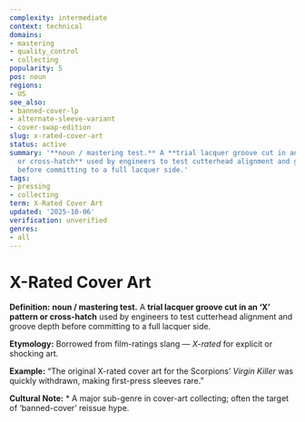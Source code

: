 ```yaml
---
complexity: intermediate
context: technical
domains:
- mastering
- quality_control
- collecting
popularity: 5
pos: noun
regions:
- US
see_also:
- banned-cover-lp
- alternate-sleeve-variant
- cover-swap-edition
slug: x-rated-cover-art
status: active
summary: '**noun / mastering test.** A **trial lacquer groove cut in an ‘X’ pattern
  or cross-hatch** used by engineers to test cutterhead alignment and groove depth
  before committing to a full lacquer side.'
tags:
- pressing
- collecting
term: X-Rated Cover Art
updated: '2025-10-06'
verification: unverified
genres:
- all
---
```


# X-Rated Cover Art

**Definition:** **noun / mastering test.** A **trial lacquer groove cut in an ‘X’ pattern or cross-hatch** used by engineers to test cutterhead alignment and groove depth before committing to a full lacquer side.

**Etymology:** Borrowed from film-ratings slang — *X-rated* for explicit or shocking art.

**Example:** “The original X-rated cover art for the Scorpions’ *Virgin Killer* was quickly withdrawn, making first-press sleeves rare.”

**Cultural Note:** * A major sub-genre in cover-art collecting; often the target of ‘banned-cover’ reissue hype.

